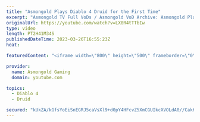 ```yaml
---
title: "Asmongold Plays Diablo 4 Druid for the First Time"
excerpt: "Asmongold TV Full VoDs / Asmongold VoD Archive: Asmongold Plays Diablo IV Druid for the first Time going over all the ..."
originalUrl: https://youtube.com/watch?v=LX0R4tTTbIw
type: video
length: PT2H41M34S
publishedDateTime: 2023-03-26T16:55:23Z
heat: 

featuredContent: "<iframe width=\"800\" height=\"500\" frameborder=\"0\" src=\"https://www.youtube.com/embed/LX0R4tTTbIw\" allow=\"accelerometer; autoplay; encrypted-media; gyroscope; picture-in-picture\" allowfullscreen></iframe>"

provider:
  name: Asmongold Gaming
  domain: youtube.com

topics:
  - Diablo 4
  - Druid

secured: "kUkZA/kGfsYoEiSnEGRJ5caVsXl9+d0pY4HFcvZ5XmCGUIkcXVOLdA0//CakKQ9fos/VFybCiMS8xoMcTQ2+JFwypuUarcr5FmJECJZGIhUyrDrB8usytvn4+xmkkcES1OB5JmHEUITzcjRYyEH2/m2oDqAvvVuPIHpR1nzm6JwCuxp9SLmvTkfvUt/r37DtG/ZC76ZeuV6WPVXzNuOCh7FBhK5SRo+2vPVcNp1qkHBN8bAwN4sU6Hc5hltP5CQiiDamcgzTTp+8tQ2ib/oZFTCp/UFSvbg2yZpRg6hXgg+t6qGGwqYQyA7zM22Lsy/df54hCRKC9NLtwpZ4yp2hydBzcStlIZe2PoubaTfQ1h8JHuOvESypKBt3Nji3YNgZV9BUdCSCeCoJrynyMsW9kVElW+xWD4k8riY2+inwr7THS208B9O/Q6qtq+KTzp8b;t7pniAI/RewAp7xerQrt6A=="
---
```


